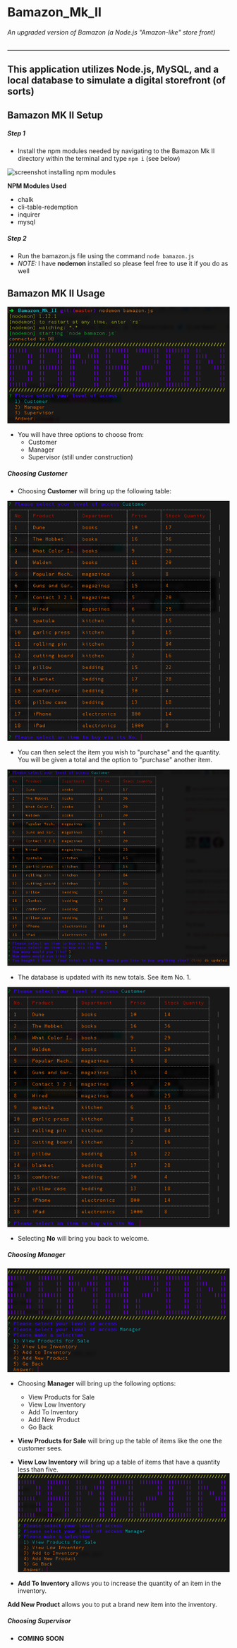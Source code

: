 # Bamazon_Mk_II
###### An upgraded version of Bamazon (a Node.js "Amazon-like" store front)
---
This application utilizes Node.js, MySQL, and a local database to simulate a digital storefront (of sorts)
---
## Bamazon MK II Setup

##### Step 1

* Install the npm modules needed by navigating to the Bamazon Mk II directory within the terminal and type `npm i` (see below)

![screenshot installing npm modules](images/npmInstall.gif)

**NPM Modules Used**
* chalk
* cli-table-redemption
* inquirer
* mysql

##### Step 2

* Run the bamazon.js file using the command `node bamazon.js`
* *NOTE:* I have **nodemon** installed so please feel free to use it if you do as well

## Bamazon MK II Usage

![screenshot](images/screenShot01.png)

* You will have three options to choose from:
  * Customer
  * Manager
  * Supervisor (still under construction)

##### Choosing **Customer**

* Choosing **Customer** will bring up the following table:

![screenshot](images/screenShot02.png)

* You can then select the item you wish to "purchase" and the quantity.  You will be given a total and the option to "purchase" another item.

![screenshot](images/screenShot03.png)

* The database is updated with its new totals.  See item No. 1.

![screenshot](images/screenShot04.png)

* Selecting **No** will bring you back to welcome.


##### Choosing **Manager**

![screenshot](images/screenShot05.png)

* Choosing **Manager** will bring up the following options:
  * View Products for Sale
  * View Low Inventory
  * Add To Inventory
  * Add New Product
  * Go Back

* **View Products for Sale** will bring up the table of items like the one the customer sees.

* **View Low Inventory** will bring up a table of items that have a quantity less than five.
![screenshot](images/screenShot05.png)

* **Add To Inventory** allows you to increase the quantity of an item in the inventory.

**Add New Product** allows you to put a brand new item into the inventory.


##### Choosing **Supervisor**

* **COMING SOON**
